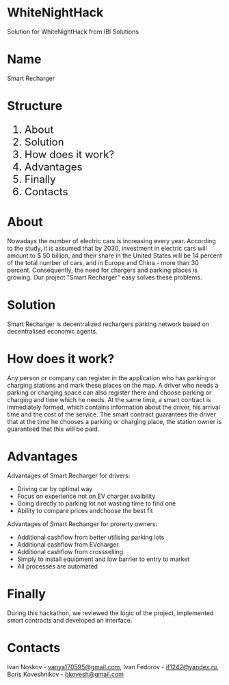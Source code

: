 # WhiteNightHack
Solution for WhiteNightHack from IBI Solutions
# Name

Smart Recharger

# Structure

<ol type="1" style="font-size: x-large;">
<li> About
<li> Solution
<li> How does it work?
<li> Advantages
<li> Finally
<li> Contacts
</ol>

# About

Nowadays the number of electric cars is increasing every year. According to the study, it is assumed that by 2030, investment in electric cars will amount to $ 50 billion, and their share in the United States will be 14 percent of the total number of cars, and in Europe and China - more than 30 percent. Consequently, the need for chargers and parking places is growing. Our project "Smart Recharger" easy solves these problems.

# Solution

Smart Recharger is decentralized rechargers  parking network based on decentralised economic agents.

# How does it work? 

Any person or company can register in the application who has parking or charging stations and mark these places on the map. A driver who needs a parking or charging space can also register there and choose parking or charging and time which he needs. At the same time, a smart contract is immediately formed, which contains information about the driver, his arrival time and the cost of the service. The smart contract guarantees the driver that at the time he chooses a parking or charging place, the station owner is guaranteed that this will be paid.

# Advantages 

Advantages of Smart Recharger for drivers:

 - Driving car by optimal way
 - Focus on experience not on EV charger avaibility
 - Going directly to parking lot not wasting time to find one
 - Ability to compare prices andchoose the best fit

Advantages of Smart Rechanger for prorerty owners:

 - Additional cashflow from better utilising parking lots
 - Additional cashflow from EVcharger
 - Additional cashflow from crossselling
 - Simply to install equipment and low barrier to entry to market
 - All processes are automated

# Finally

During this hackathon, we reviewed the logic of the project, implemented smart contracts and developed an interface.

# Contacts

Ivan Noskov - vanya170595@gmail.com,
Ivan Fedorov - if1242@yandex.ru,
Boris Koveshnikov - bkovesh@gmail.com
